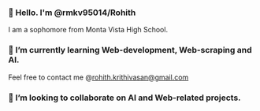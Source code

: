 ### 👋 Hello. I'm @rmkv95014/Rohith 
I am a sophomore from Monta Vista High School.
### 🌱 I’m currently learning Web-development, Web-scraping and AI.
Feel free to contact me @rohith.krithivasan@gmail.com
### 👯 I’m looking to collaborate on AI and Web-related projects.

<!--
**rmkv95014/rmkv95014** is a ✨ _special_ ✨ repository because its `README.md` (this file) appears on your GitHub profile.

Here are some ideas to get you started:

- 🔭 I’m currently working on ...
- 🌱 I’m currently learning Web-development, Web-scraping and AI
- 👯 I’m looking to collaborate on AI and Web-related projects.
- 🤔 I’m looking for help with ...
- 💬 Ask me about ...
- 📫 How to reach me: rohith.krithivasan@gmail.com
- 😄 Pronouns: he/him
- ⚡ Fun fact: ...
-->

